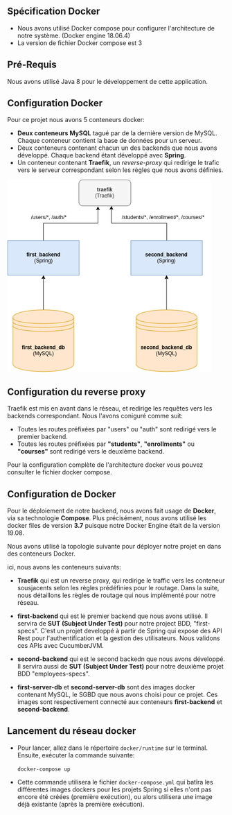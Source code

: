 ## Spécification Docker ##
* Nous avons utilisé Docker compose pour configurer l'architecture de notre système. (Docker engine 18.06.4)
* La version de fichier Docker compose est 3

## Pré-Requis ##
Nous avons utilisé Java 8 pour le développement de cette application.

## Configuration Docker
Pour ce projet nous avons 5 conteneurs docker:
- __Deux conteneurs MySQL__ tagué par de la dernière version de MySQL. Chaque conteneur contient la base de données pour un serveur.
- Deux conteneurs contenant chacun un des backends que nous avons développé. Chaque backend étant développé avec __Spring__.
- Un conteneur contenant __Traefik__, un *reverse-proxy* qui redirige le trafic vers le serveur correspondant selon les règles que nous avons définies.

![Topologie docker du projet](./images/diagram-docker-topology.png  "Topologie docker du projet")


## Configuration du reverse proxy
Traefik est mis en avant dans le réseau, et redirige les requêtes vers les backends correspondant. Nous l'avons coniguré comme suit:
- Toutes les routes préfixées par "users" ou "auth" sont redirigé vers le premier backend.
- Toutes les routes préfixées par __"students"__, __"enrollments"__ ou __"courses"__ sont redirigé vers le deuxième backend.

Pour la configuration complète de l'architecture docker vous pouvez consulter le fichier docker compose.

## Configuration de Docker

Pour le déploiement de notre backend, nous avons fait usage de **Docker**, via sa technologie **Compose**. Plus précisément, nous avons utilisé les docker files de version **3.7** puisque notre Docker Engine était de la version 19.08. 

Nous avons utilisé la topologie suivante pour déployer notre projet en dans des conteneurs Docker.

ici, nous avons les conteneurs suivants:

* **Traefik** qui est un reverse proxy, qui redirige le traffic vers les conteneur sousjacents selon les règles prédéfinies pour le routage. Dans la suite, nous détaillons les règles de routage qui nous implémenté pour notre réseau.

* **first-backend** qui est le premier backend que nous avons utilisé. Il servira de __SUT (Subject Under Test)__ pour notre project BDD, "first-specs". C'est un projet developpé à partir de Spring qui expose des API Rest pour l'authentification et la gestion des utilisateurs. Nous validons ces APIs avec CucumberJVM.

* **second-backend** qui est le second backedn que nous avons développé. Il servira aussi de __SUT (Subject Under Test)__ pour notre deuxième projet BDD "employees-specs". 

* **first-server-db** et **second-server-db** sont des images docker contenant MySQL, le SGBD que nous avons choisi pour ce projet. Ces images sont respectivement connecté aux conteneurs **first-backend** et **second-backend**.

## Lancement du réseau docker
* Pour lancer, allez dans le répertoire `docker/runtime` sur le terminal. Ensuite, exécuter la commande suivante:
	
	`docker-compose up`
	
* Cette commande utilisera le fichier `docker-compose.yml` qui batîra les différentes images dockers pour les projets Spring si elles n'ont pas encore été créées (première exécution), ou alors utilisera une image déjà existante (après la première exécution).